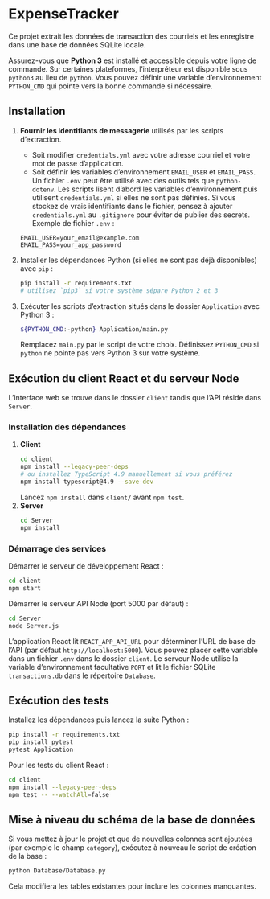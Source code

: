 # ExpenseTracker

Ce projet extrait les données de transaction des courriels et les enregistre dans une base de données SQLite locale.

Assurez-vous que **Python 3** est installé et accessible depuis votre ligne de commande. Sur certaines plateformes, l’interpréteur est disponible sous `python3` au lieu de `python`. Vous pouvez définir une variable d’environnement `PYTHON_CMD` qui pointe vers la bonne commande si nécessaire.

## Installation

1. **Fournir les identifiants de messagerie** utilisés par les scripts d’extraction.

   - Soit modifier `credentials.yml` avec votre adresse courriel et votre mot de passe d’application.
   - Soit définir les variables d’environnement `EMAIL_USER` et `EMAIL_PASS`. Un fichier `.env` peut être utilisé avec des outils tels que `python-dotenv`.
   Les scripts lisent d’abord les variables d’environnement puis utilisent `credentials.yml` si elles ne sont pas définies.
   Si vous stockez de vrais identifiants dans le fichier, pensez à ajouter `credentials.yml` au `.gitignore` pour éviter de publier des secrets.
   Exemple de fichier `.env` :
   ```
   EMAIL_USER=your_email@example.com
   EMAIL_PASS=your_app_password
   ```
2. Installer les dépendances Python (si elles ne sont pas déjà disponibles) avec `pip` :
   ```bash
   pip install -r requirements.txt
   # utilisez `pip3` si votre système sépare Python 2 et 3
   ```
3. Exécuter les scripts d’extraction situés dans le dossier `Application` avec Python 3 :
   ```bash
   ${PYTHON_CMD:-python} Application/main.py
   ```
   Remplacez `main.py` par le script de votre choix. Définissez `PYTHON_CMD` si `python` ne pointe pas vers Python 3 sur votre système.

## Exécution du client React et du serveur Node

L’interface web se trouve dans le dossier `client` tandis que l’API réside dans `Server`.

### Installation des dépendances
1. **Client**
   ```bash
   cd client
   npm install --legacy-peer-deps
   # ou installez TypeScript 4.9 manuellement si vous préférez
   npm install typescript@4.9 --save-dev
   ```
   Lancez `npm install` dans `client/` avant `npm test`.
2. **Server**
   ```bash
   cd Server
   npm install
   ```

### Démarrage des services
Démarrer le serveur de développement React :
```bash
cd client
npm start
```

Démarrer le serveur API Node (port 5000 par défaut) :
```bash
cd Server
node Server.js
```

L’application React lit `REACT_APP_API_URL` pour déterminer l’URL de base de l’API (par défaut `http://localhost:5000`).
Vous pouvez placer cette variable dans un fichier `.env` dans le dossier `client`.
Le serveur Node utilise la variable d’environnement facultative `PORT` et lit le fichier SQLite
`transactions.db` dans le répertoire `Database`.

## Exécution des tests

Installez les dépendances puis lancez la suite Python :
```bash
pip install -r requirements.txt
pip install pytest
pytest Application
```

Pour les tests du client React :
```bash
cd client
npm install --legacy-peer-deps
npm test -- --watchAll=false
```

## Mise à niveau du schéma de la base de données
Si vous mettez à jour le projet et que de nouvelles colonnes sont ajoutées (par exemple le champ
`category`), exécutez à nouveau le script de création de la base :
```bash
python Database/Database.py
```
Cela modifiera les tables existantes pour inclure les colonnes manquantes.

